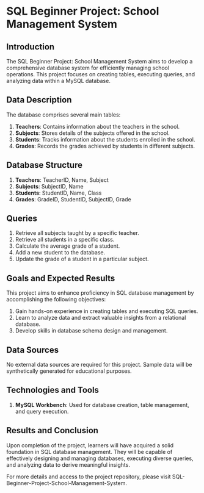 # SQL Beginner Project: School Management System

## Introduction

The SQL Beginner Project: School Management System aims to develop a comprehensive database system for efficiently managing school operations. This project focuses on creating tables, executing queries, and analyzing data within a MySQL database.

## Data Description

The database comprises several main tables:

1. **Teachers**: Contains information about the teachers in the school.
2. **Subjects**: Stores details of the subjects offered in the school.
3. **Students**: Tracks information about the students enrolled in the school.
4. **Grades**: Records the grades achieved by students in different subjects.

## Database Structure

1. **Teachers**: TeacherID, Name, Subject
2. **Subjects**: SubjectID, Name
3. **Students**: StudentID, Name, Class
4. **Grades**: GradeID, StudentID, SubjectID, Grade

## Queries

1. Retrieve all subjects taught by a specific teacher.
2. Retrieve all students in a specific class.
3. Calculate the average grade of a student.
4. Add a new student to the database.
5. Update the grade of a student in a particular subject.

## Goals and Expected Results

This project aims to enhance proficiency in SQL database management by accomplishing the following objectives:

1. Gain hands-on experience in creating tables and executing SQL queries.
2. Learn to analyze data and extract valuable insights from a relational database.
3. Develop skills in database schema design and management.

## Data Sources

No external data sources are required for this project. Sample data will be synthetically generated for educational purposes.

## Technologies and Tools

1. **MySQL Workbench**: Used for database creation, table management, and query execution.

## Results and Conclusion

Upon completion of the project, learners will have acquired a solid foundation in SQL database management. They will be capable of effectively designing and managing databases, executing diverse queries, and analyzing data to derive meaningful insights.

For more details and access to the project repository, please visit SQL-Beginner-Project-School-Management-System.
